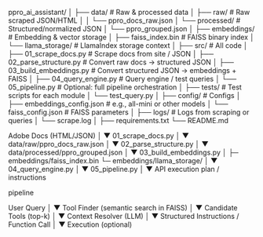 ppro_ai_assistant/
│
├── data/                         # Raw & processed data
│   ├── raw/                       # Raw scraped JSON/HTML
│   │   └── ppro_docs_raw.json
│   └── processed/                 # Structured/normalized JSON
│       └── ppro_grouped.json
│
├── embeddings/                    # Embedding & vector storage
│   ├── faiss_index.bin            # FAISS binary index
│   └── llama_storage/             # LlamaIndex storage context
│
├── src/                           # All code
│   ├── 01_scrape_docs.py          # Scrape docs from site / JSON
│   ├── 02_parse_structure.py      # Convert raw docs → structured JSON
│   ├── 03_build_embeddings.py     # Convert structured JSON → embeddings + FAISS
│   ├── 04_query_engine.py         # Query engine / test queries
│   └── 05_pipeline.py             # Optional: full pipeline orchestration
│
├── tests/                         # Test scripts for each module
│   └── test_query.py
│
├── config/                        # Configs
│   ├── embeddings_config.json     # e.g., all-mini or other models
│   └── faiss_config.json          # FAISS parameters
│
├── logs/                          # Logs from scraping or queries
│   └── scrape.log
│
├── requirements.txt
└── README.md


Adobe Docs (HTML/JSON)
          │
          ▼
01_scrape_docs.py
          │
          ▼
data/raw/ppro_docs_raw.json
          │
          ▼
02_parse_structure.py
          │
          ▼
data/processed/ppro_grouped.json
          │
          ▼
03_build_embeddings.py
          │
          ├─ embeddings/faiss_index.bin
          └─ embeddings/llama_storage/
          │
          ▼
04_query_engine.py
          │
          ▼
05_pipeline.py
          │
          ▼
API execution plan / instructions


pipeline

User Query
     │
     ▼
Tool Finder (semantic search in FAISS)
     │
     ▼
Candidate Tools (top-k)
     │
     ▼
Context Resolver (LLM)
     │
     ▼
Structured Instructions / Function Call
     │
     ▼
Execution (optional)
